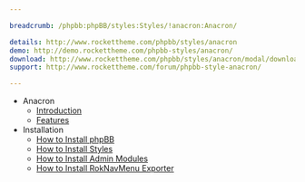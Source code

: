 ```yaml
---

breadcrumb: /phpbb:phpBB/styles:Styles/!anacron:Anacron/

details: http://www.rockettheme.com/phpbb/styles/anacron
demo: http://demo.rockettheme.com/phpbb-styles/anacron/
download: http://www.rockettheme.com/phpbb/styles/anacron/modal/downloads
support: http://www.rockettheme.com/forum/phpbb-style-anacron/

---
```


* Anacron
	* [Introduction](INDEX.md#introduction)
	* [Features](INDEX.md#features)
* Installation
	* [How to Install phpBB](../../start/install.md)
	* [How to Install Styles](../../start/styles.md)
	* [How to Install Admin Modules](../../start/styles.md#installing-administrative-modules)
	* [How to Install RokNavMenu Exporter](../../modules/roknavmenu.md)